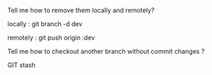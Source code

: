 Tell me how to remove them locally and remotely?

locally : 
    git branch -d dev

remotely : 
git push origin :dev



Tell me how to checkout another branch without commit changes  ?

GIT stash